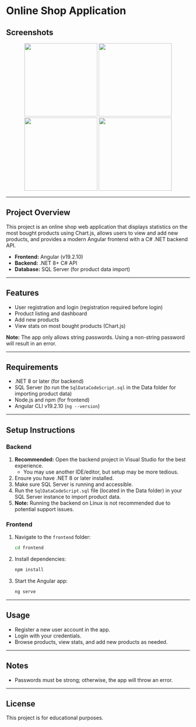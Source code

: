 # Online Shop Application

## Screenshots

<p align="center">
  <img src="frontend/src/assets/screenshot_1.png" width="200" />
  <img src="frontend/src/assets/screenshot_2.png" width="200" />
  <img src="frontend/src/assets/screenshot_3.png" width="200" />
  <img src="frontend/src/assets/screenshot_4.png" width="200" />
</p>

---

## Project Overview

This project is an online shop web application that displays statistics on the most bought products using Chart.js, allows users to view and add new products, and provides a modern Angular frontend with a C# .NET backend API.

- **Frontend:** Angular (v19.2.10)
- **Backend:** .NET 8+ C# API
- **Database:** SQL Server (for product data import)

---

## Features

- User registration and login (registration required before login)
- Product listing and dashboard
- Add new products
- View stats on most bought products (Chart.js)

**Note:** The app only allows string passwords. Using a non-string password will result in an error.

---

## Requirements

- .NET 8 or later (for backend)
- SQL Server (to run the `SqlDataCodeScript.sql` in the Data folder for importing product data)
- Node.js and npm (for frontend)
- Angular CLI v19.2.10 (`ng --version`)

---

## Setup Instructions

### Backend

1. **Recommended:** Open the backend project in Visual Studio for the best experience.
   - You may use another IDE/editor, but setup may be more tedious.
2. Ensure you have .NET 8 or later installed.
3. Make sure SQL Server is running and accessible.
4. Run the `SqlDataCodeScript.sql` file (located in the Data folder) in your SQL Server instance to import product data.
5. **Note:** Running the backend on Linux is not recommended due to potential support issues.

### Frontend

1. Navigate to the `frontend` folder:
   ```bash
   cd frontend
   ```
2. Install dependencies:
   ```bash
   npm install
   ```
3. Start the Angular app:
   ```bash
   ng serve
   ```

---

## Usage

- Register a new user account in the app.
- Login with your credentials.
- Browse products, view stats, and add new products as needed.

---

## Notes

- Passwords must be strong; otherwise, the app will throw an error.

---

## License

This project is for educational purposes.

